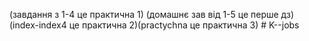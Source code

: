 (завдання з 1-4 це практична 1) (домашнє зав від 1-5 це перше дз) (index-index4 це практична 2)(practychna це практична 3) # K--jobs
